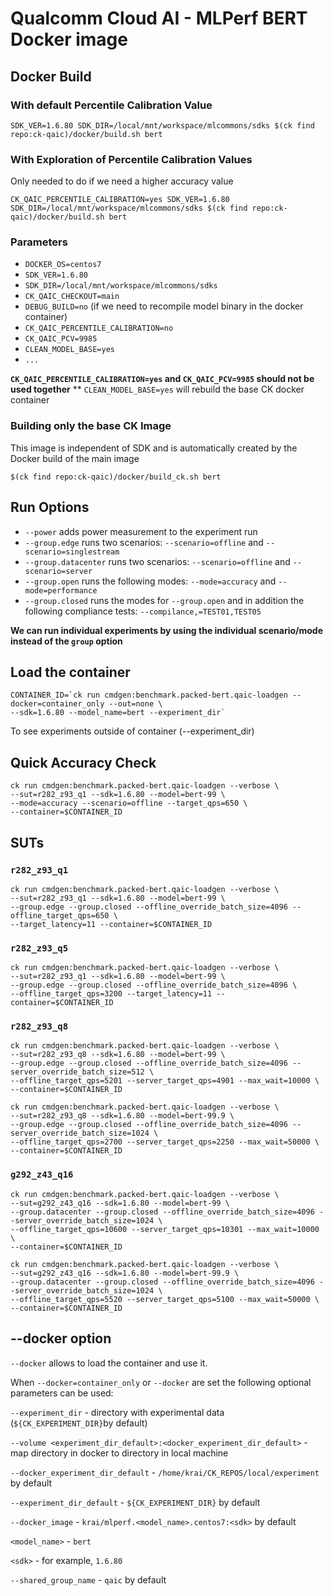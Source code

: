 # Qualcomm Cloud AI - MLPerf BERT Docker image

## Docker Build

### With default Percentile Calibration Value
```
SDK_VER=1.6.80 SDK_DIR=/local/mnt/workspace/mlcommons/sdks $(ck find repo:ck-qaic)/docker/build.sh bert
```

### With Exploration of Percentile Calibration Values 
Only needed to do if we need a higher accuracy value

```
CK_QAIC_PERCENTILE_CALIBRATION=yes SDK_VER=1.6.80 SDK_DIR=/local/mnt/workspace/mlcommons/sdks $(ck find repo:ck-qaic)/docker/build.sh bert
```


### Parameters

- `DOCKER_OS=centos7`
- `SDK_VER=1.6.80`
- `SDK_DIR=/local/mnt/workspace/mlcommons/sdks`
- `CK_QAIC_CHECKOUT=main`
- `DEBUG_BUILD=no` (if we need to recompile model binary in the docker container) 
- `CK_QAIC_PERCENTILE_CALIBRATION=no`
- `CK_QAIC_PCV=9985`
- `CLEAN_MODEL_BASE=yes`
- `...`


**`CK_QAIC_PERCENTILE_CALIBRATION=yes` and `CK_QAIC_PCV=9985` should not be used together**
** `CLEAN_MODEL_BASE=yes` will rebuild the base CK docker container

### Building only the base CK Image

This image is independent of SDK and is automatically created by the Docker build of the main image
```
$(ck find repo:ck-qaic)/docker/build_ck.sh bert
```

## Run Options

* `--power` adds power measurement to the experiment run
* `--group.edge` runs two scenarios: `--scenario=offline` and `--scenario=singlestream`
* `--group.datacenter` runs two scenarios: `--scenario=offline` and `--scenario=server`
* `--group.open` runs the following modes: `--mode=accuracy` and `--mode=performance`
* `--group.closed` runs the modes for `--group.open` and in addition the following compliance tests: `--compilance,=TEST01,TEST05`

**We can run individual experiments by using the individual scenario/mode instead of the `group` option**


## Load the container

```
CONTAINER_ID=`ck run cmdgen:benchmark.packed-bert.qaic-loadgen --docker=container_only --out=none \
--sdk=1.6.80 --model_name=bert --experiment_dir`
```
To see experiments outside of container (--experiment_dir)

## Quick Accuracy Check

```
ck run cmdgen:benchmark.packed-bert.qaic-loadgen --verbose \
--sut=r282_z93_q1 --sdk=1.6.80 --model=bert-99 \
--mode=accuracy --scenario=offline --target_qps=650 \
--container=$CONTAINER_ID
```

## SUTs

### `r282_z93_q1`

```
ck run cmdgen:benchmark.packed-bert.qaic-loadgen --verbose \
--sut=r282_z93_q1 --sdk=1.6.80 --model=bert-99 \
--group.edge --group.closed --offline_override_batch_size=4096 --offline_target_qps=650 \
--target_latency=11 --container=$CONTAINER_ID
```

### `r282_z93_q5`

```
ck run cmdgen:benchmark.packed-bert.qaic-loadgen --verbose \
--sut=r282_z93_q1 --sdk=1.6.80 --model=bert-99 \
--group.edge --group.closed --offline_override_batch_size=4096 \
--offline_target_qps=3200 --target_latency=11 --container=$CONTAINER_ID
```

### `r282_z93_q8`


```
ck run cmdgen:benchmark.packed-bert.qaic-loadgen --verbose \
--sut=r282_z93_q8 --sdk=1.6.80 --model=bert-99 \
--group.edge --group.closed --offline_override_batch_size=4096 --server_override_batch_size=512 \
--offline_target_qps=5201 --server_target_qps=4901 --max_wait=10000 \
--container=$CONTAINER_ID
```

```
ck run cmdgen:benchmark.packed-bert.qaic-loadgen --verbose \
--sut=r282_z93_q8 --sdk=1.6.80 --model=bert-99.9 \
--group.edge --group.closed --offline_override_batch_size=4096 --server_override_batch_size=1024 \
--offline_target_qps=2700 --server_target_qps=2250 --max_wait=50000 \
--container=$CONTAINER_ID
```

### `g292_z43_q16`

```
ck run cmdgen:benchmark.packed-bert.qaic-loadgen --verbose \
--sut=g292_z43_q16 --sdk=1.6.80 --model=bert-99 \
--group.datacenter --group.closed --offline_override_batch_size=4096 --server_override_batch_size=1024 \
--offline_target_qps=10600 --server_target_qps=10301 --max_wait=10000 \
--container=$CONTAINER_ID
```

```
ck run cmdgen:benchmark.packed-bert.qaic-loadgen --verbose \
--sut=g292_z43_q16 --sdk=1.6.80 --model=bert-99.9 \
--group.datacenter --group.closed --offline_override_batch_size=4096 --server_override_batch_size=1024 \
--offline_target_qps=5520 --server_target_qps=5100 --max_wait=50000 \
--container=$CONTAINER_ID
```

## --docker option

`--docker` allows to load the container and use it. 

When `--docker=container_only` or `--docker` are set the following optional parameters can be used:


`--experiment_dir` - directory with experimental data (`${CK_EXPERIMENT_DIR}`by default)

`--volume <experiment_dir_default>:<docker_experiment_dir_default>` - map directory in docker to directory in local machine

`--docker_experiment_dir_default`  - `/home/krai/CK_REPOS/local/experiment` by default

`--experiment_dir_default`  - `${CK_EXPERIMENT_DIR}` by default
 
`--docker_image`   - `krai/mlperf.<model_name>.centos7:<sdk>` by default

`<model_name>` - `bert`      

`<sdk>` - for example, `1.6.80`

`--shared_group_name` - `qaic` by default
